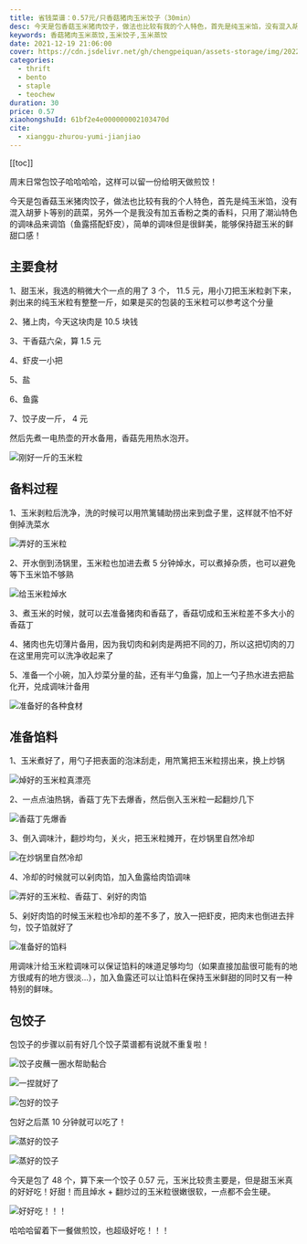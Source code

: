 ```yaml
---
title: 省钱菜谱：0.57元/只香菇猪肉玉米饺子（30min）
desc: 今天是包香菇玉米猪肉饺子，做法也比较有我的个人特色，首先是纯玉米馅，没有混入胡萝卜等别的蔬菜，另外一个是我没有加五香粉之类的香料，只用了潮汕特色的调味品来调馅（鱼露搭配虾皮），简单的调味但是很鲜美，能够保持甜玉米的鲜甜口感！
keywords: 香菇猪肉玉米蒸饺,玉米饺子,玉米蒸饺
date: 2021-12-19 21:06:00
cover: https://cdn.jsdelivr.net/gh/chengpeiquan/assets-storage/img/2022/01/20220108020352.jpg
categories:
  - thrift
  - bento
  - staple
  - teochew
duration: 30
price: 0.57
xiaohongshuId: 61bf2e4e000000002103470d
cite:
  - xianggu-zhurou-yumi-jianjiao
---
```


[[toc]]

周末日常包饺子哈哈哈哈，这样可以留一份给明天做煎饺！

今天是包香菇玉米猪肉饺子，做法也比较有我的个人特色，首先是纯玉米馅，没有混入胡萝卜等别的蔬菜，另外一个是我没有加五香粉之类的香料，只用了潮汕特色的调味品来调馅（鱼露搭配虾皮），简单的调味但是很鲜美，能够保持甜玉米的鲜甜口感！

## 主要食材

1、甜玉米，我选的稍微大个一点的用了 3 个， 11.5 元，用小刀把玉米粒剥下来，剥出来的纯玉米粒有整整一斤，如果是买的包装的玉米粒可以参考这个分量

2、猪上肉，今天这块肉是 10.5 块钱

3、干香菇六朵，算 1.5 元

4、虾皮一小把

5、盐

6、鱼露

7、饺子皮一斤， 4 元

然后先煮一电热壶的开水备用，香菇先用热水泡开。

![刚好一斤的玉米粒](https://cdn.jsdelivr.net/gh/chengpeiquan/assets-storage/img/2022/01/20220108020353.jpg)

## 备料过程

1、玉米剥粒后洗净，洗的时候可以用笊篱辅助捞出来到盘子里，这样就不怕不好倒掉洗菜水

![弄好的玉米粒](https://cdn.jsdelivr.net/gh/chengpeiquan/assets-storage/img/2022/01/20220108020407.jpg)

2、开水倒到汤锅里，玉米粒也加进去煮 5 分钟焯水，可以煮掉杂质，也可以避免等下玉米馅不够熟

![给玉米粒焯水](https://cdn.jsdelivr.net/gh/chengpeiquan/assets-storage/img/2022/01/20220108020405.jpg)

3、煮玉米的时候，就可以去准备猪肉和香菇了，香菇切成和玉米粒差不多大小的香菇丁

4、猪肉也先切薄片备用，因为我切肉和剁肉是两把不同的刀，所以这把切肉的刀在这里用完可以洗净收起来了

5、准备一个小碗，加入炒菜分量的盐，还有半勺鱼露，加上一勺子热水进去把盐化开，兑成调味汁备用

![准备好的各种食材](https://cdn.jsdelivr.net/gh/chengpeiquan/assets-storage/img/2022/01/20220108020403.jpg)

## 准备馅料

1、玉米煮好了，用勺子把表面的泡沫刮走，用笊篱把玉米粒捞出来，换上炒锅

![焯好的玉米粒真漂亮](https://cdn.jsdelivr.net/gh/chengpeiquan/assets-storage/img/2022/01/20220108020404.jpg)

2、一点点油热锅，香菇丁先下去爆香，然后倒入玉米粒一起翻炒几下

![香菇丁先爆香](https://cdn.jsdelivr.net/gh/chengpeiquan/assets-storage/img/2022/01/20220108020402.jpg)

3、倒入调味汁，翻炒均匀，关火，把玉米粒摊开，在炒锅里自然冷却

![在炒锅里自然冷却](https://cdn.jsdelivr.net/gh/chengpeiquan/assets-storage/img/2022/01/20220108020401.jpg)

4、冷却的时候就可以剁肉馅，加入鱼露给肉馅调味

![弄好的玉米粒、香菇丁、剁好的肉馅](https://cdn.jsdelivr.net/gh/chengpeiquan/assets-storage/img/2022/01/20220108020400.jpg)

5、剁好肉馅的时候玉米粒也冷却的差不多了，放入一把虾皮，把肉末也倒进去拌匀，饺子馅就好了

![准备好的馅料](https://cdn.jsdelivr.net/gh/chengpeiquan/assets-storage/img/2022/01/20220108020359.jpg)

用调味汁给玉米粒调味可以保证馅料的味道足够均匀（如果直接加盐很可能有的地方很咸有的地方很淡…），加入鱼露还可以让馅料在保持玉米鲜甜的同时又有一种特别的鲜味。

## 包饺子

包饺子的步骤以前有好几个饺子菜谱都有说就不重复啦！

![饺子皮蘸一圈水帮助黏合](https://cdn.jsdelivr.net/gh/chengpeiquan/assets-storage/img/2022/01/20220108020358.jpg)

![一捏就好了](https://cdn.jsdelivr.net/gh/chengpeiquan/assets-storage/img/2022/01/20220108020357.jpg)

![包好的饺子](https://cdn.jsdelivr.net/gh/chengpeiquan/assets-storage/img/2022/01/20220108020356.jpg)

包好之后蒸 10 分钟就可以吃了！

![蒸好的饺子](https://cdn.jsdelivr.net/gh/chengpeiquan/assets-storage/img/2022/01/20220108020355.jpg)

![蒸好的饺子](https://cdn.jsdelivr.net/gh/chengpeiquan/assets-storage/img/2022/01/20220108020406.jpg)

今天是包了 48 个，算下来一个饺子 0.57 元，玉米比较贵主要是，但是甜玉米真的好好吃！好甜！而且焯水 + 翻炒过的玉米粒很嫩很软，一点都不会生硬。

![好好吃！！！](https://cdn.jsdelivr.net/gh/chengpeiquan/assets-storage/img/2022/01/20220108020354.jpg)

哈哈哈留着下一餐做煎饺，也超级好吃！！！
